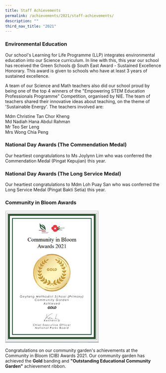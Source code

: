 ```yaml
---
title: Staff Achievements
permalink: /achievements/2021/staff-achievements/
description: ""
third_nav_title: "2021"
---
```

### Environmental Education

Our school's Learning for Life Programme (LLP) integrates environmental education into our Science curriculum. In line with this, this year our school has received the Green Schools @ South East Award - Sustained Excellence Honorary. This award is given to schools who have at least 3 years of sustained excellence.

A team of our Science and Math teachers also did our school proud by being one of the top 4 winners of the "Empowering STEM Education Professionals Programme" Competition, organised by NIE. The team of teachers shared their innovative ideas about teaching, on the theme of 'Sustainable Energy'. The teachers involved are: 

Mdm Christine Tan Chor Kheng <br>
Md Nadiah Hana Abdul Rahman <br>
Mr Teo Ser Leng <br>
Mrs Wong Chia Peng <Br>

### National Day Awards (The Commendation Medal)

Our heartiest congratulations to Ms Joylynn Lim who was conferred the Commendation Medal (Pingat Kepujian) this year.  
  
### National Day Awards (The Long Service Medal)

Our heartiest congratulations to Mdm Loh Puay San who was conferred the Long Service Medal (Pingat Bakti Setia) this year. 

### Community in Bloom Awards

<img src="/images/CIB%20Gold%20Award.jpg" 
    style="width:60%">

Congratulations on our community garden's achievements at the Community in Bloom (CIB) Awards 2021. Our community garden has achieved the **Gold** banding and **"Outstanding Educational Community Garden"** achievement ribbon.